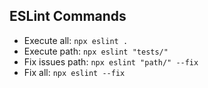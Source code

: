 ## ESLint Commands

- Execute all:
  `npx eslint .`
- Execute path:
  `npx eslint "tests/"`
- Fix issues path:
  `npx eslint "path/" --fix`
- Fix all:
  `npx eslint --fix`
